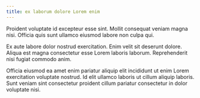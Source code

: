 ```yaml
---
title: ex laborum dolore Lorem enim
---
```


Proident voluptate id excepteur esse sint. Mollit consequat veniam magna nisi. Officia quis sunt ullamco eiusmod labore non culpa qui.

Ex aute labore dolor nostrud exercitation. Enim velit sit deserunt dolore. Aliqua est magna consectetur esse Lorem laboris laborum. Reprehenderit nisi fugiat commodo anim.

Officia eiusmod ea amet enim pariatur aliquip elit incididunt ut enim Lorem exercitation voluptate nostrud. Id elit ullamco laboris ut cillum aliquip laboris. Sunt veniam sint consectetur proident cillum pariatur consectetur in dolor voluptate nisi.